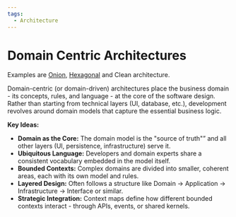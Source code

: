 ```yaml
---
tags:
  - Architecture
---
```


# Domain Centric Architectures
Examples are [Onion](onion.md),  [Hexagonal](hexagonal-architecture.md) and Clean architecture.

Domain-centric (or domain-driven) architectures place the business domain - its concepts, rules, and language - at the core of the software design. Rather than starting from technical layers (UI, database, etc.), development revolves around domain models that capture the essential business logic.

**Key Ideas:**

- **Domain as the Core:** The domain model is the "source of truth"” and all other layers (UI, persistence, infrastructure) serve it.
- **Ubiquitous Language:** Developers and domain experts share a consistent vocabulary embedded in the model itself.
- **Bounded Contexts:** Complex domains are divided into smaller, coherent areas, each with its own model and rules.  
- **Layered Design:** Often follows a structure like Domain → Application → Infrastructure → Interface or similar.
- **Strategic Integration:** Context maps define how different bounded contexts interact - through APIs, events, or shared kernels.